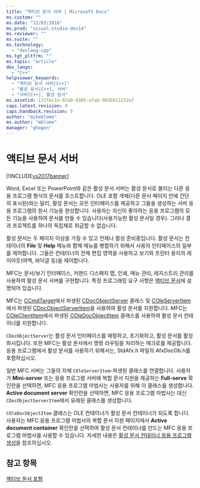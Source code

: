 ```yaml
---
title: "액티브 문서 서버 | Microsoft Docs"
ms.custom: ""
ms.date: "12/03/2016"
ms.prod: "visual-studio-dev14"
ms.reviewer: ""
ms.suite: ""
ms.technology: 
  - "devlang-cpp"
ms.tgt_pltfrm: ""
ms.topic: "article"
dev_langs: 
  - "C++"
helpviewer_keywords: 
  - "액티브 문서 서버[C++]"
  - "활성 문서[C++], 서버"
  - "서버[C++], 활성 문서"
ms.assetid: 131fec1e-02a0-4305-a7ab-903b911232a7
caps.latest.revision: 9
caps.handback.revision: 5
author: "mikeblome"
ms.author: "mblome"
manager: "ghogen"
---
```

# 액티브 문서 서버
[!INCLUDE[vs2017banner](../assembler/inline/includes/vs2017banner.md)]

Word, Excel 또는 PowerPoint와 같은 활성 문서 서버는 활성 문서로 불리는 다른 응용 프로그램 형식의 문서를 호스트합니다.  OLE 포함 개체\(다른 문서 페이지 안에 간단히 표시된\)와는 달리, 활성 문서는 모든 인터페이스를 제공하고 그들을 생성하는 서버 응용 프로그램의 원시 기능을 완성합니다.  사용자는 자신이 좋아하는 응용 프로그램의 모든 기능을 사용하여 문서를 만들 수 있습니다\(사용가능한 활성 문서일 경우\). 그러나 결과 프로젝트를 하나의 독립체로 취급할 수 없습니다.  
  
 활성 문서는 두 페이지 이상을 가질 수 있고 언제나 활성 준비중입니다.  활성 문서는 컨테이너의 **File** 및 **Help** 메뉴와 함께 메뉴를 병합하기 위해서 사용자 인터페이스의 일부를 제어합니다.  그들은 컨테이너의 전체 편집 영역을 사용하고 보기와 프린터 용지의 레이아웃\(여백, 바닥글 등\)을 제어합니다.  
  
 MFC는 문서\/보기 인터페이스, 커맨드 디스패치 맵, 인쇄, 메뉴 관리, 레지스트리 관리를 사용하여 활성 문서 서버를 구현합니다.  특정 프로그래밍 요구 사항은 [액티브 문서](../mfc/active-documents.md)에 설명되어 있습니다.  
  
 MFC는 [CCmdTarget](../mfc/reference/ccmdtarget-class.md)에서 파생된 [CDocObjectServer](../mfc/reference/cdocobjectserver-class.md) 클래스 및 [COleServerItem](../mfc/reference/coleserveritem-class.md)에서 파생된 [CDocObjectServerItem](../mfc/reference/cdocobjectserveritem-class.md)을 사용하여 활성 문서를 지원합니다.  MFC는 [COleClientItem](../mfc/reference/coleclientitem-class.md)에서 파생된 [COleDocObjectItem](../mfc/reference/coledocobjectitem-class.md) 클래스를 사용하여 활성 문서 컨테이너를 지원합니다.  
  
 `CDocObjectServer`는 활성 문서 인터페이스를 매핑하고, 초기화하고, 활성 문서를 활성화시킵니다.  또한 MFC는 활성 문서에서 명령 라우팅을 처리하는 매크로를 제공합니다.  응용 프로그램에서 활성 문서를 사용하기 위해서는, StdAfx.h 파일의 AfxDocOb.h를 포함하십시오.  
  
 일반 MFC 서버는 그들의 자체 `COleServerItem`\-파생된 클래스를 연결합니다.  사용자가 **Mini\-server** 또는 응용 프로그램 서버에 복합 문서 지원을 제공하는 **Full\-serve** 확인란을 선택하면, MFC 응용 프로그램 마법사는 사용자를 위해 이 클래스를 생성합니다.  **Active document server** 확인란을 선택하면, MFC 응용 프로그램 마법사는 대신  `CDocObjectServerItem`에서 유래된 클래스를 생성합니다.  
  
 `COleDocObjectItem` 클래스는 OLE 컨테이너가 활성 문서 컨테이너가 되도록 합니다.  사용자는 MFC 응용 프로그램 마법사의 복합 문서 지원 페이지에서 **Active document container** 확인란을 선택하여 활성 문서 컨테이너를 만드는 MFC 응용 프로그램 마법사를 사용할 수 있습니다.  자세한 내용은 [활성 문서 컨테이너 응용 프로그램 생성](../mfc/creating-an-active-document-container-application.md)을 참조하십시오.  
  
## 참고 항목  
 [액티브 문서 포함](../mfc/active-document-containment.md)